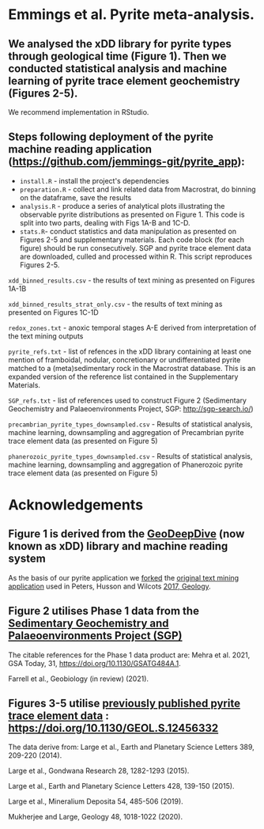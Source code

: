 # Emmings et al. Pyrite meta-analysis.
## We analysed the xDD library for pyrite types through geological time (Figure 1). Then we conducted statistical analysis and machine learning of pyrite trace element geochemistry (Figures 2-5).

We recommend implementation in RStudio.

## Steps following deployment of the pyrite machine reading application (https://github.com/jemmings-git/pyrite_app):

 * `install.R` - install the project's dependencies
 * `preparation.R` - collect and link related data from Macrostrat, do binning on the dataframe, save the results
 * `analysis.R` - produce a series of analytical plots illustrating the observable pyrite distributions as presented on Figure 1. This code is split into two parts, dealing with Figs 1A-B and 1C-D.
 * `stats.R`- conduct statistics and data manipulation as presented on Figures 2-5 and supplementary materials. Each code block (for each figure) should be run consecutively. SGP and pyrite trace element data are downloaded, culled and processed within R. This script reproduces Figures 2-5.

`xdd_binned_results.csv` - the results of text mining as presented on Figures 1A-1B

`xdd_binned_results_strat_only.csv` - the results of text mining as presented on Figures 1C-1D

`redox_zones.txt` - anoxic temporal stages A-E derived from interpretation of the text mining outputs

`pyrite_refs.txt` - list of refences in the xDD library containing at least one mention of framboidal, nodular, concretionary or undifferentiated pyrite matched to a (meta)sedimentary rock in the Macrostrat database. This is an expanded version of the reference list contained in the Supplementary Materials.

`SGP_refs.txt` - list of references used to construct Figure 2 (Sedimentary Geochemistry and Palaeoenvironments Project, SGP: http://sgp-search.io/)

`precambrian_pyrite_types_downsampled.csv` - Results of statistical analysis, machine learning, downsampling and aggregation of Precambrian pyrite trace element data (as presented on Figure 5)

`phanerozoic_pyrite_types_downsampled.csv` - Results of statistical analysis, machine learning, downsampling and aggregation of Phanerozoic pyrite trace element data (as presented on Figure 5)

# Acknowledgements

## Figure 1 is derived from the [GeoDeepDive](https://geodeepdive.org) (now known as xDD) library and machine reading system
As the basis of our pyrite application we [forked](https://github.com/jemmings-git/pyrite_app) the [original text mining application](https://github.com/UW-Macrostrat/stromatolites_demo) used in Peters, Husson and Wilcots [2017, Geology](http://doi.org/10.1130/G38931.1). 

## Figure 2 utilises Phase 1 data from the [Sedimentary Geochemistry and Palaeoenvironments Project (SGP)](http://sgp-search.io/)
The citable references for the Phase 1 data product are:
Mehra et al. 2021, GSA Today, 31, https://doi.org/10.1130/GSATG484A.1.

Farrell et al., Geobiology (in review) (2021).

## Figures 3-5 utilise [previously published pyrite trace element data](https://doi.org/10.1130/GEOL.S.12456332) : https://doi.org/10.1130/GEOL.S.12456332
The data derive from:
Large et al., Earth and Planetary Science Letters 389, 209-220 (2014).

Large et al., Gondwana Research 28, 1282-1293 (2015).

Large et al., Earth and Planetary Science Letters 428, 139-150 (2015).

Large et al., Mineralium Deposita 54, 485-506 (2019).

Mukherjee and Large, Geology 48, 1018-1022 (2020).

